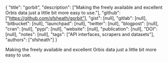 {
  "title": "gorbit",
  "description": ["Making the freely available and excellent Orbis data just a little bit more easy to use."],
  "github": ["https://github.com/sfsheath/gorbit"],
  "gist": [null],
  "gitlab": [null],
  "bitbucket": [null],
  "launchpad": [null],
  "twitter": [null],
  "blogpost": [null],
  "cran": [null],
  "pypi": [null],
  "website": [null],
  "publication": [null],
  "DOI": [null],
  "notes": [null],
  "tags": ["API interfaces, scrapers and datasets"],
  "authors": ["sfsheath"]
}

<!-- Generated by csv2md.R – do not edit by hand -->

Making the freely available and excellent Orbis data just a little bit more easy to use.